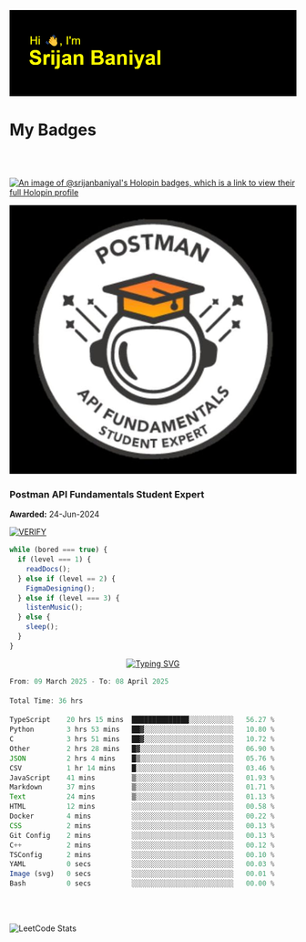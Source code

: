 ![Header](./header.png)

# My Badges

<Br />
<Br />

[![An image of @srijanbaniyal's Holopin badges, which is a link to view their full Holopin profile](https://holopin.me/srijanbaniyal)](https://holopin.io/@srijanbaniyal)

[![Postman API Fundamentals Student Expert](/Postman.jpeg)](https://api.badgr.io/public/assertions/r9BLLy0oTfKJBbkGuDI1zA)

### Postman API Fundamentals Student Expert

**Awarded:** 24-Jun-2024

[![VERIFY](https://img.shields.io/badge/VERIFY-blue)](https://badgecheck.io?url=https%3A%2F%2Fapi.badgr.io%2Fpublic%2Fassertions%2Fr9BLLy0oTfKJBbkGuDI1zA)

```javascript
while (bored === true) {
  if (level === 1) {
    readDocs();
  } else if (level == 2) {
    FigmaDesigning();
  } else if (level === 3) {
    listenMusic();
  } else {
    sleep();
  }
}
```

<p align="center">
  <a href="https://git.io/typing-svg"><img src="https://readme-typing-svg.demolab.com?font=Tilt+Prism&size=30&pause=1000&color=0FF75B&center=true&vCenter=true&width=800&height=80&lines=Time+spent+on+various+Programming+languages" alt="Typing SVG" /></a>
</p>

<!--START_SECTION:waka-->

```TypeScript
From: 09 March 2025 - To: 08 April 2025

Total Time: 36 hrs

TypeScript    20 hrs 15 mins  ██████████████░░░░░░░░░░░   56.27 %
Python        3 hrs 53 mins   ██▓░░░░░░░░░░░░░░░░░░░░░░   10.80 %
C             3 hrs 51 mins   ██▓░░░░░░░░░░░░░░░░░░░░░░   10.72 %
Other         2 hrs 28 mins   █▓░░░░░░░░░░░░░░░░░░░░░░░   06.90 %
JSON          2 hrs 4 mins    █▒░░░░░░░░░░░░░░░░░░░░░░░   05.76 %
CSV           1 hr 14 mins    █░░░░░░░░░░░░░░░░░░░░░░░░   03.46 %
JavaScript    41 mins         ▒░░░░░░░░░░░░░░░░░░░░░░░░   01.93 %
Markdown      37 mins         ▒░░░░░░░░░░░░░░░░░░░░░░░░   01.71 %
Text          24 mins         ▒░░░░░░░░░░░░░░░░░░░░░░░░   01.13 %
HTML          12 mins         ░░░░░░░░░░░░░░░░░░░░░░░░░   00.58 %
Docker        4 mins          ░░░░░░░░░░░░░░░░░░░░░░░░░   00.22 %
CSS           2 mins          ░░░░░░░░░░░░░░░░░░░░░░░░░   00.13 %
Git Config    2 mins          ░░░░░░░░░░░░░░░░░░░░░░░░░   00.13 %
C++           2 mins          ░░░░░░░░░░░░░░░░░░░░░░░░░   00.12 %
TSConfig      2 mins          ░░░░░░░░░░░░░░░░░░░░░░░░░   00.10 %
YAML          0 secs          ░░░░░░░░░░░░░░░░░░░░░░░░░   00.03 %
Image (svg)   0 secs          ░░░░░░░░░░░░░░░░░░░░░░░░░   00.01 %
Bash          0 secs          ░░░░░░░░░░░░░░░░░░░░░░░░░   00.00 %
```

<!--END_SECTION:waka-->

<Br />
<Br />

![LeetCode Stats](https://leetcard.jacoblin.cool/Srijan-Baniyal?theme=dark&font=Rasa&ext=contest)
